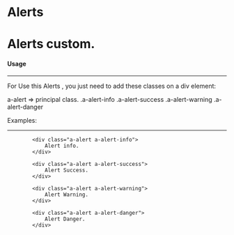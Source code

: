 # Alerts
Alerts custom.
===============

#### Usage
____________

For Use this Alerts , you just need to add these classes on a div element:

a-alert => principal class.
.a-alert-info
.a-alert-success
.a-alert-warning
.a-alert-danger

Examples:
___________

            <div class="a-alert a-alert-info">
                Alert info.
            </div>
            
            <div class="a-alert a-alert-success">
                Alert Success.
            </div>
            
            <div class="a-alert a-alert-warning">
                Alert Warning.
            </div>
            
            <div class="a-alert a-alert-danger">
                Alert Danger.
            </div>

